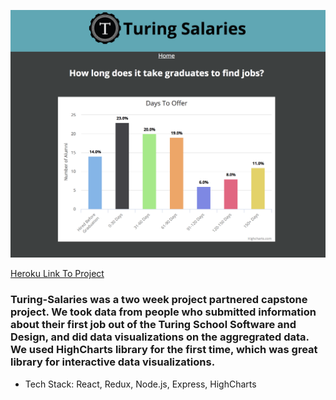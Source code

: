 ![screenshot](./screenshot.png)

[Heroku Link To Project](https://turingsalaries.herokuapp.com/)

### Turing-Salaries was a two week project partnered capstone project. We took data from people who submitted information about their first job out of the Turing School Software and Design, and did data visualizations on the aggregrated data. We used HighCharts library for the first time, which was great library for interactive data visualizations.

* Tech Stack: React, Redux, Node.js, Express, HighCharts 
